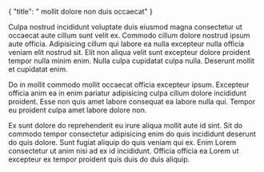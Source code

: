 {
  "title": " mollit dolore non duis occaecat"
}

Culpa nostrud incididunt voluptate duis eiusmod magna consectetur ut occaecat aute cillum sunt velit ex. Commodo cillum dolore nostrud ipsum aute officia. Adipisicing cillum qui labore ea nulla excepteur nulla officia veniam elit nostrud sit. Elit non aliqua velit sunt excepteur dolore proident tempor nulla minim enim. Nulla culpa cupidatat culpa nulla. Deserunt mollit et cupidatat enim.

Do in mollit commodo mollit occaecat officia excepteur ipsum. Excepteur officia anim ea in enim pariatur adipisicing culpa cillum dolore incididunt proident. Esse non quis amet labore consequat ea labore nulla qui. Tempor eu proident culpa amet labore dolore non.

Ex sunt dolore do reprehenderit eu irure aliqua mollit aute id sint. Sit do commodo tempor consectetur adipisicing enim do quis incididunt deserunt do quis dolore. Sunt fugiat aliquip do quis veniam qui ex. Enim Lorem consectetur ut anim nisi ad ex id incididunt. Officia officia ea Lorem ut excepteur ex tempor proident quis duis do duis aliquip.